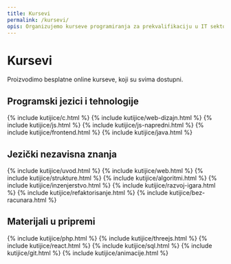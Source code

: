 ```yaml
---
title: Kursevi
permalink: /kursevi/
opis: Organizujemo kurseve programiranja za prekvalifikaciju u IT sektor.
---
```


# Kursevi

Proizvodimo besplatne online kurseve, koji su svima dostupni. 

<!-- Takođe organizujemo [mentorsku obuku](/it-obuka) uživo. -->

## Programski jezici i tehnologije

<div class="boxes">
  {% include kutijice/c.html %}
  {% include kutijice/web-dizajn.html %}
  {% include kutijice/js.html %}
  {% include kutijice/js-napredni.html %}
  {% include kutijice/frontend.html %}
  {% include kutijice/java.html %}
</div>

## Jezički nezavisna znanja

<div class="boxes">
  {% include kutijice/uvod.html %}
  {% include kutijice/web.html %}
  {% include kutijice/strukture.html %}
  {% include kutijice/algoritmi.html %}
  {% include kutijice/inzenjerstvo.html %}
  {% include kutijice/razvoj-igara.html %}
  {% include kutijice/refaktorisanje.html %}
  {% include kutijice/bez-racunara.html %}
</div>

## Materijali u pripremi

<div class="boxes small-boxes">
  {% include kutijice/php.html %}
  {% include kutijice/threejs.html %}
  {% include kutijice/react.html %}
  {% include kutijice/sql.html %}
  {% include kutijice/git.html %}
  {% include kutijice/animacije.html %}
</div>